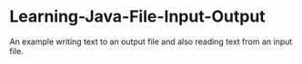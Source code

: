# Learning-Java-File-Input-Output

An example writing text to an output file and also reading text from an input file.
